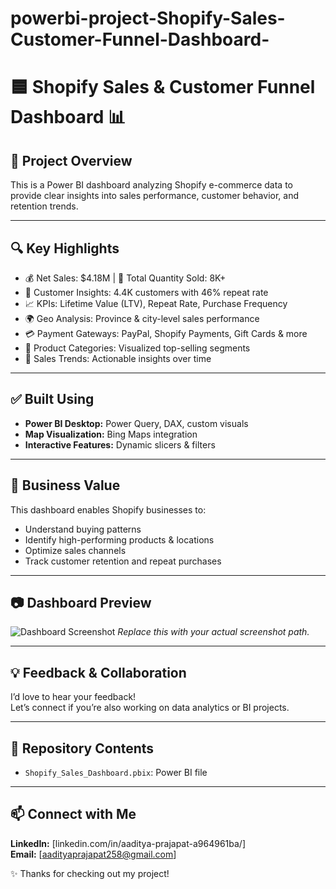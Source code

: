 # powerbi-project-Shopify-Sales-Customer-Funnel-Dashboard-
# 🟦 Shopify Sales & Customer Funnel Dashboard 📊

## 📌 Project Overview
This is a Power BI dashboard analyzing Shopify e-commerce data to provide clear insights into sales performance, customer behavior, and retention trends.

---

## 🔍 Key Highlights
- 💰 Net Sales: $4.18M | 🛒 Total Quantity Sold: 8K+
- 👤 Customer Insights: 4.4K customers with 46% repeat rate
- 📈 KPIs: Lifetime Value (LTV), Repeat Rate, Purchase Frequency
- 🌍 Geo Analysis: Province & city-level sales performance
- 💳 Payment Gateways: PayPal, Shopify Payments, Gift Cards & more
- 🧾 Product Categories: Visualized top-selling segments
- 📆 Sales Trends: Actionable insights over time

---

## ✅ Built Using
- **Power BI Desktop:** Power Query, DAX, custom visuals
- **Map Visualization:** Bing Maps integration
- **Interactive Features:** Dynamic slicers & filters

---

## 📍 Business Value
This dashboard enables Shopify businesses to:
- Understand buying patterns
- Identify high-performing products & locations
- Optimize sales channels
- Track customer retention and repeat purchases

---

## 📷 Dashboard Preview
![Dashboard Screenshot](./screenshots/shopify_dashboard.png)
*Replace this with your actual screenshot path.*

---

## 💡 Feedback & Collaboration
I’d love to hear your feedback!  
Let’s connect if you’re also working on data analytics or BI projects.

---

## 📁 Repository Contents
- `Shopify_Sales_Dashboard.pbix`: Power BI file

---

## 📫 Connect with Me
**LinkedIn:** [linkedin.com/in/aaditya-prajapat-a964961ba/]  
**Email:** [aadityaprajapat258@gmail.com]

✨ Thanks for checking out my project!
